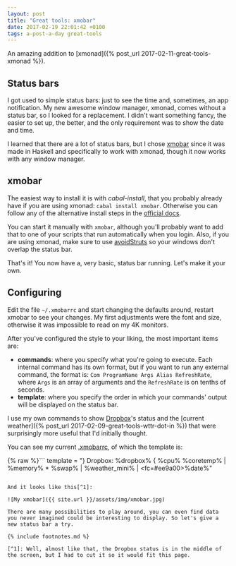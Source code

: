 ```yaml
---
layout: post
title: "Great tools: xmobar"
date: 2017-02-19 22:01:42 +0100
tags: a-post-a-day great-tools
---
```


An amazing addition to [xmonad]({% post_url 2017-02-11-great-tools-xmonad %}).

## Status bars

I got used to simple status bars: just to see the time and, sometimes, an app notification. My new awesome window manager, xmonad, comes without a status bar, so I looked for a replacement. I didn't want something fancy, the easier to set up, the better, and the only requirement was to show the date and time.

I learned that there are a lot of status bars, but I chose [xmobar](http://projects.haskell.org/xmobar/) since it was made in Haskell and specifically to work with xmonad, though it now works with any window manager.

## xmobar

The easiest way to install it is with *cabal-install*, that you probably already have if you are using xmonad: `cabal install xmobar`. Otherwise you can follow any of the alternative install steps in the [official docs](http://projects.haskell.org/xmobar/#installation).

You can start it manually with `xmobar`, although you'll probably want to add that to one of your scripts that run automatically when you login. Also, if you are using xmonad, make sure to use [avoidStruts](http://xmonad.org/xmonad-docs/xmonad-contrib/XMonad-Hooks-ManageDocks.html) so your windows don't overlap the status bar.

That's it! You now have a, very basic, status bar running. Let's make it your own.

## Configuring

Edit the file `~/.xmobarrc` and start changing the defaults around, restart xmobar to see your changes. My first adjustments were the font and size, otherwise it was impossible to read on my 4K monitors.

After you've configured the style to your liking, the most important items are:

- **commands**: where you specify what you're going to execute. Each internal command has its own format, but if you want to run any external command, the format is: `Com ProgramName Args Alias RefreshRate`, where `Args` is an array of arguments and the `RefreshRate` is on tenths of seconds.
- **template**: where you specify the order in which your commands' output will be displayed on the status bar.

I use my own commands to show [Dropbox](https://www.dropbox.com/)'s status and the [current weather]({% post_url 2017-02-09-great-tools-wttr-dot-in %}) that were surprisingly more useful that I'd initially thought.

You can see my current [.xmobarrc](https://github.com/pablogonzalezalba/dotfiles/blob/master/.xmobarrc), of which the template is:

{% raw %}```
template = "} Dropbox: %dropbox% { %cpu% %coretemp% | %memory% * %swap% | %weather_mini% | <fc=#ee9a00>%date%</fc>"
```{% endraw %}

And it looks like this[^1]:

![My xmobar]({{ site.url }}/assets/img/xmobar.jpg)

There are many possibilities to play around, you can even find data you never imagined could be interesting to display. So let's give a new status bar a try.

{% include footnotes.md %}

[^1]: Well, almost like that, the Dropbox status is in the middle of the screen, but I had to cut it so it would fit this page.
